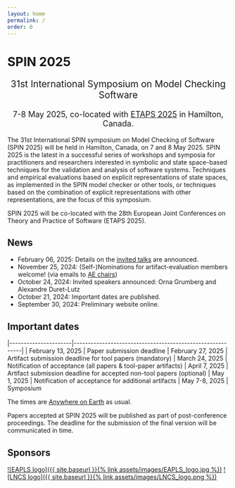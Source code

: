 ```yaml
---
layout: home
permalink: /
order: 0
---
```


# SPIN 2025

<p style="text-align: center;font-size:21px">
31st International Symposium on Model Checking Software
</p>

<p style="margin-bottom:5mm;"></p>

<p style="text-align: center;font-size:18px">
7-8 May 2025, co-located with <a href="https://etaps.org/2025/">ETAPS 2025</a> in Hamilton, Canada.
</p>

The 31st International SPIN symposium on Model Checking of Software (SPIN 2025) will be held in Hamilton, Canada, on 7 and 8 May 2025. SPIN 2025 is the latest in a successful series of workshops and symposia for practitioners and researchers interested in symbolic and state space-based techniques for the validation and analysis of software systems. Techniques and empirical evaluations based on explicit representations of state spaces, as implemented in the SPIN model checker or other tools, or techniques based on the combination of explicit representations with other representations, are the focus of this symposium.

SPIN 2025 will be co-located with the 28th European Joint Conferences on Theory and Practice of Software (ETAPS 2025).

## News
* February 06, 2025: Details on the [invited talks](./speakers.md) are announced.
* November 25, 2024: (Self-)Nominations for artifact-evaluation members welcome! (via emails to [AE chairs](./committees.md))
* October 24, 2024: Invited speakers announced: Orna Grumberg and Alexandre Duret-Lutz
* October 21, 2024: Important dates are published.
* September 30, 2024: Preliminary website online.

## Important dates

|----------------------|-----------------------------------------------------------|
| February 13, 2025    | Paper submission deadline
| February 27, 2025    | Artifact submission deadline for tool papers (mandatory)
|    March 24, 2025    | Notification of acceptance (all papers & tool-paper artifacts)
|    April  7, 2025    | Artifact submission deadline for accepted non-tool papers (optional)
|      May  1, 2025    | Notification of acceptance for additional artifacts
|     May 7-8, 2025    | Symposium

The times are [Anywhere on Earth](https://www.timeanddate.com/time/zones/aoe) as usual.

Papers accepted at SPIN 2025 will be published as part of post-conference proceedings.
The deadline for the submission of the final version will be communicated in time.

## Sponsors
[![EAPLS logo]({{ site.baseurl }}{% link assets/images/EAPLS_logo.jpg %})](https://eapls.org/)
[![LNCS logo]({{ site.baseurl }}{% link assets/images/LNCS_logo.png %})](https://www.springer.com/gp/computer-science/lncs)
